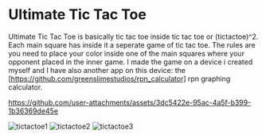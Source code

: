 # Ultimate Tic Tac Toe
Ultimate Tic Tac Toe is basically tic tac toe inside tic tac toe or (tictactoe)^2. Each main square has inside it a seperate game of tic tac toe. The rules are you need to place your color inside one of the main squares where your opponent placed in the inner game. I made the game on a device i created myself and I have also another app on this device: the [https://github.com/greenslimestudios/rpn_calculator] rpn graphing calculator.


https://github.com/user-attachments/assets/3dc5422e-95ac-4a5f-b399-1b36369de45e


![tictactoe1](https://github.com/user-attachments/assets/f84e8401-0e3f-40c9-a655-332b2c333752)
![tictactoe2](https://github.com/user-attachments/assets/718bca8f-f7a9-4dbf-9509-c36fa18363cb)
![tictactoe3](https://github.com/user-attachments/assets/f2c74f73-61dd-47a0-b6cf-3c34d9274efd)
